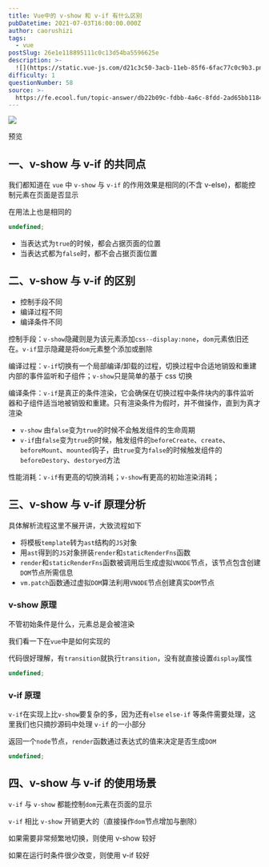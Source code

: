 ```yaml
---
title: Vue中的 v-show 和 v-if 有什么区别
pubDatetime: 2021-07-03T16:00:00.000Z
author: caorushizi
tags:
  - vue
postSlug: 26e1e118895111c0c13d54ba5596625e
description: >-
  ![](https://static.vue-js.com/d21c3c50-3acb-11eb-85f6-6fac77c0c9b3.png)预览一、v-show与v-if的共同点----------
difficulty: 1
questionNumber: 58
source: >-
  https://fe.ecool.fun/topic-answer/db22b09c-fdbb-4a6c-8fdd-2ad65bb11846?orderBy=updateTime&order=desc&tagId=14
---
```


![](https://static.vue-js.com/d21c3c50-3acb-11eb-85f6-6fac77c0c9b3.png)

预览

## 一、v-show 与 v-if 的共同点

我们都知道在 `vue` 中 `v-show` 与 `v-if` 的作用效果是相同的(不含 v-else)，都能控制元素在页面是否显示

在用法上也是相同的

```typescript
undefined;
```

- 当表达式为`true`的时候，都会占据页面的位置
- 当表达式都为`false`时，都不会占据页面位置

## 二、v-show 与 v-if 的区别

- 控制手段不同
- 编译过程不同
- 编译条件不同

控制手段：`v-show`隐藏则是为该元素添加`css--display:none`，`dom`元素依旧还在。`v-if`显示隐藏是将`dom`元素整个添加或删除

编译过程：`v-if`切换有一个局部编译/卸载的过程，切换过程中合适地销毁和重建内部的事件监听和子组件；`v-show`只是简单的基于 css 切换

编译条件：`v-if`是真正的条件渲染，它会确保在切换过程中条件块内的事件监听器和子组件适当地被销毁和重建。只有渲染条件为假时，并不做操作，直到为真才渲染

- `v-show` 由`false`变为`true`的时候不会触发组件的生命周期
- `v-if`由`false`变为`true`的时候，触发组件的`beforeCreate`、`create`、`beforeMount`、`mounted`钩子，由`true`变为`false`的时候触发组件的`beforeDestory`、`destoryed`方法

性能消耗：`v-if`有更高的切换消耗；`v-show`有更高的初始渲染消耗；

## 三、v-show 与 v-if 原理分析

具体解析流程这里不展开讲，大致流程如下

- 将模板`template`转为`ast`结构的`JS`对象
- 用`ast`得到的`JS`对象拼装`render`和`staticRenderFns`函数
- `render`和`staticRenderFns`函数被调用后生成虚拟`VNODE`节点，该节点包含创建`DOM`节点所需信息
- `vm.patch`函数通过虚拟`DOM`算法利用`VNODE`节点创建真实`DOM`节点

### v-show 原理

不管初始条件是什么，元素总是会被渲染

我们看一下在`vue`中是如何实现的

代码很好理解，有`transition`就执行`transition`，没有就直接设置`display`属性

```typescript
undefined;
```

### v-if 原理

`v-if`在实现上比`v-show`要复杂的多，因为还有`else` `else-if` 等条件需要处理，这里我们也只摘抄源码中处理 `v-if` 的一小部分

返回一个`node`节点，`render`函数通过表达式的值来决定是否生成`DOM`

```typescript
undefined;
```

## 四、v-show 与 v-if 的使用场景

`v-if` 与 `v-show` 都能控制`dom`元素在页面的显示

`v-if` 相比 `v-show` 开销更大的（直接操作`dom`节点增加与删除）

如果需要非常频繁地切换，则使用 v-show 较好

如果在运行时条件很少改变，则使用 v-if 较好
